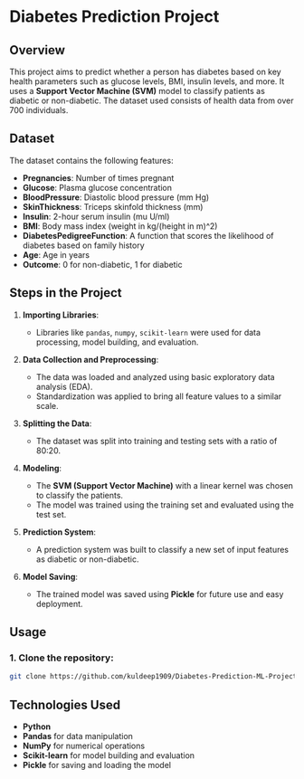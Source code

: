 # **Diabetes Prediction Project**

## **Overview**
This project aims to predict whether a person has diabetes based on key health parameters such as glucose levels, BMI, insulin levels, and more. It uses a **Support Vector Machine (SVM)** model to classify patients as diabetic or non-diabetic. The dataset used consists of health data from over 700 individuals.

## **Dataset**
The dataset contains the following features:
- **Pregnancies**: Number of times pregnant
- **Glucose**: Plasma glucose concentration
- **BloodPressure**: Diastolic blood pressure (mm Hg)
- **SkinThickness**: Triceps skinfold thickness (mm)
- **Insulin**: 2-hour serum insulin (mu U/ml)
- **BMI**: Body mass index (weight in kg/(height in m)^2)
- **DiabetesPedigreeFunction**: A function that scores the likelihood of diabetes based on family history
- **Age**: Age in years
- **Outcome**: 0 for non-diabetic, 1 for diabetic

## **Steps in the Project**
1. **Importing Libraries**: 
   - Libraries like `pandas`, `numpy`, `scikit-learn` were used for data processing, model building, and evaluation.
   
2. **Data Collection and Preprocessing**:
   - The data was loaded and analyzed using basic exploratory data analysis (EDA).
   - Standardization was applied to bring all feature values to a similar scale.
   
3. **Splitting the Data**:
   - The dataset was split into training and testing sets with a ratio of 80:20.
   
4. **Modeling**:
   - The **SVM (Support Vector Machine)** with a linear kernel was chosen to classify the patients.
   - The model was trained using the training set and evaluated using the test set.

5. **Prediction System**:
   - A prediction system was built to classify a new set of input features as diabetic or non-diabetic.

6. **Model Saving**:
   - The trained model was saved using **Pickle** for future use and easy deployment.

## **Usage**

### 1. Clone the repository:
```bash
git clone https://github.com/kuldeep1909/Diabetes-Prediction-ML-Project
```

## **Technologies Used**
- **Python**
- **Pandas** for data manipulation
- **NumPy** for numerical operations
- **Scikit-learn** for model building and evaluation
- **Pickle** for saving and loading the model




